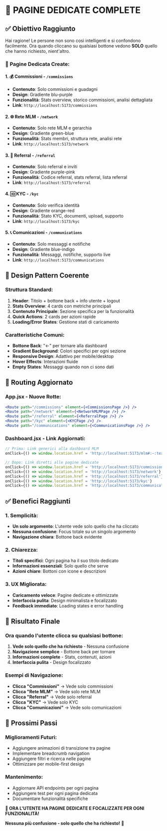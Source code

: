 # 🎯 PAGINE DEDICATE COMPLETE

## ✅ **Obiettivo Raggiunto**

Hai ragione! Le persone non sono così intelligenti e si confondono facilmente. Ora quando cliccano su qualsiasi bottone vedono **SOLO** quello che hanno richiesto, nient'altro.

### 🚀 **Pagine Dedicata Create:**

#### **1. 💰 Commissioni - `/commissions`**
- **Contenuto**: Solo commissioni e guadagni
- **Design**: Gradiente blu-purple
- **Funzionalità**: Stats overview, storico commissioni, analisi dettagliata
- **Link**: `http://localhost:5173/commissions`

#### **2. 🌐 Rete MLM - `/network`**
- **Contenuto**: Solo rete MLM e gerarchia
- **Design**: Gradiente green-blue
- **Funzionalità**: Stats membri, struttura rete, analisi rete
- **Link**: `http://localhost:5173/network`

#### **3. 👥 Referral - `/referral`**
- **Contenuto**: Solo referral e inviti
- **Design**: Gradiente purple-pink
- **Funzionalità**: Codice referral, stats referral, lista referral
- **Link**: `http://localhost:5173/referral`

#### **4. 🆔 KYC - `/kyc`**
- **Contenuto**: Solo verifica identità
- **Design**: Gradiente orange-red
- **Funzionalità**: Stato KYC, documenti, upload, supporto
- **Link**: `http://localhost:5173/kyc`

#### **5. 📞 Comunicazioni - `/communications`**
- **Contenuto**: Solo messaggi e notifiche
- **Design**: Gradiente blue-indigo
- **Funzionalità**: Messaggi, notifiche, supporto live
- **Link**: `http://localhost:5173/communications`

## 🎨 **Design Pattern Coerente**

### **Struttura Standard:**
1. **Header**: Titolo + bottone back + info utente + logout
2. **Stats Overview**: 4 cards con metriche principali
3. **Contenuto Principale**: Sezione specifica per la funzionalità
4. **Quick Actions**: 2 cards per azioni rapide
5. **Loading/Error States**: Gestione stati di caricamento

### **Caratteristiche Comuni:**
- **Bottone Back**: "←" per tornare alla dashboard
- **Gradient Background**: Colori specifici per ogni sezione
- **Responsive Design**: Adattivo per mobile/desktop
- **Hover Effects**: Interazioni fluide
- **Empty States**: Messaggi quando non ci sono dati

## 🔗 **Routing Aggiornato**

### **App.jsx - Nuove Rotte:**
```jsx
<Route path="/commissions" element={<CommissionsPage />} />
<Route path="/network" element={<NetworkMLMPage />} />
<Route path="/referral" element={<ReferralPage />} />
<Route path="/kyc" element={<KYCPage />} />
<Route path="/communications" element={<CommunicationsPage />} />
```

### **Dashboard.jsx - Link Aggiornati:**
```jsx
// Prima: Link generici alla dashboard MLM
onClick={() => window.location.href = 'http://localhost:5173/mlm#:~:text=...'}

// Dopo: Link diretti alle pagine dedicate
onClick={() => window.location.href = 'http://localhost:5173/commissions'}
onClick={() => window.location.href = 'http://localhost:5173/network'}
onClick={() => window.location.href = 'http://localhost:5173/referral'}
onClick={() => window.location.href = 'http://localhost:5173/kyc'}
onClick={() => window.location.href = 'http://localhost:5173/communications'}
```

## ✅ **Benefici Raggiunti**

### **1. Semplicità:**
- **Un solo argomento**: L'utente vede solo quello che ha cliccato
- **Nessuna confusione**: Focus totale su un singolo argomento
- **Navigazione chiara**: Bottone back evidente

### **2. Chiarezza:**
- **Titoli specifici**: Ogni pagina ha il suo titolo dedicato
- **Informazioni essenziali**: Solo quello che serve
- **Azioni chiare**: Bottoni con icone e descrizioni

### **3. UX Migliorata:**
- **Caricamento veloce**: Pagine dedicate e ottimizzate
- **Interfaccia pulita**: Design minimalista e focalizzato
- **Feedback immediato**: Loading states e error handling

## 🎯 **Risultato Finale**

### **Ora quando l'utente clicca su qualsiasi bottone:**
1. **Vede solo quello che ha richiesto** - Nessuna confusione
2. **Navigazione semplice** - Bottone back per tornare
3. **Informazioni complete** - Stats, contenuti, azioni
4. **Interfaccia pulita** - Design focalizzato

### **Esempi di Navigazione:**
- **Clicca "Commissioni"** → Vede solo commissioni
- **Clicca "Rete MLM"** → Vede solo rete MLM
- **Clicca "Referral"** → Vede solo referral
- **Clicca "KYC"** → Vede solo KYC
- **Clicca "Comunicazioni"** → Vede solo comunicazioni

## 🚀 **Prossimi Passi**

### **Miglioramenti Futuri:**
- Aggiungere animazioni di transizione tra pagine
- Implementare breadcrumb navigation
- Aggiungere filtri e ricerca nelle pagine
- Ottimizzare per mobile-first design

### **Mantenimento:**
- Aggiornare API endpoints per ogni pagina
- Aggiungere test per ogni pagina dedicata
- Documentare funzionalità specifiche

**🎉 ORA L'UTENTE HA PAGINE DEDICATE E FOCALIZZATE PER OGNI FUNZIONALITÀ!** 

**Nessuna più confusione - solo quello che ha richiesto!** 🎯 